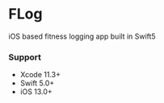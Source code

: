 # FLog
iOS based fitness logging app built in Swift5

### Support
- Xcode 11.3+
- Swift 5.0+
- iOS 13.0+
